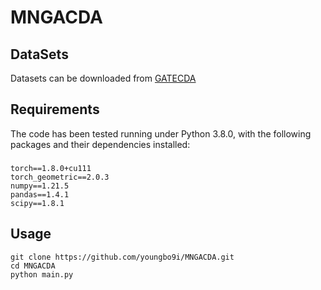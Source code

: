 # MNGACDA
## DataSets
Datasets can be downloaded from [GATECDA](https://github.com/yjslzx/GATECDA)
## Requirements
The code has been tested running under Python 3.8.0, with the following packages and their dependencies installed:
###
    torch==1.8.0+cu111
    torch_geometric==2.0.3
    numpy==1.21.5
    pandas==1.4.1
    scipy==1.8.1
## Usage
    git clone https://github.com/youngbo9i/MNGACDA.git
    cd MNGACDA
    python main.py 